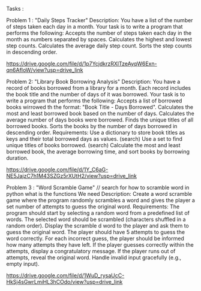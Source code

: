 Tasks : 

 Problem 1 : "Daily Steps Tracker"
Description:
You have a list of the number of steps taken each day in a month. Your task is to write a program that performs the following:
Accepts the number of steps taken each day in the month as numbers separated by spaces.
Calculates the highest and lowest step counts.
Calculates the average daily step count.
Sorts the step counts in descending order.

https://drive.google.com/file/d/1p7YcjdkrzRXlTzeAyqW6Exn-qn6AfIoW/view?usp=drive_link




Problem 2: "Library Book Borrowing Analysis"
Description:
You have a record of books borrowed from a library for a month. Each record includes the book title and the number of days  of it was borrowed. Your task is to write a program that performs the following:
Accepts a list of borrowed books wirrowed th the format: "Book Title - Days Borrowed".
Calculates the most and least borrowed book based on the number of days.
Calculates the average number of days books were borrowed.
Finds the unique titles of all borrowed books.
Sorts the books by the number of days borrowed in descending order.
Requirements:
Use a dictionary to store book titles as keys and their total borrowed days as values. (search)
Use a set to find unique titles of books borrowed. (search) 
Calculate the most and least borrowed book, the average borrowing time, and sort books by borrowing duration.

https://drive.google.com/file/d/1Y_C6aG-NE5JajzC7h1M43SZGz5rXUtH2/view?usp=drive_link


Problem 3 : "Word Scramble Game"   // search for how to scramble word in python what is the functions We need
Description:
Create a word scramble game where the program randomly scrambles a word and gives the player a set number of attempts to guess the original word.
Requirements:
The program should start by selecting a random word from a predefined list of words.
The selected word should be scrambled (characters shuffled in a random order).
Display the scramble	d word to the player and ask them to guess the original word.
The player should have 5 attempts to guess the word correctly.
For each incorrect guess, the player should be informed how many attempts they have left.
If the player guesses correctly within the attempts, display a congratulatory message.
If the player runs out of attempts, reveal the original word.
Handle invalid input gracefully (e.g., empty input).

https://drive.google.com/file/d/1WuD_rysaUcC-HkSj4sGwrLmiHL3hCOdo/view?usp=drive_link
